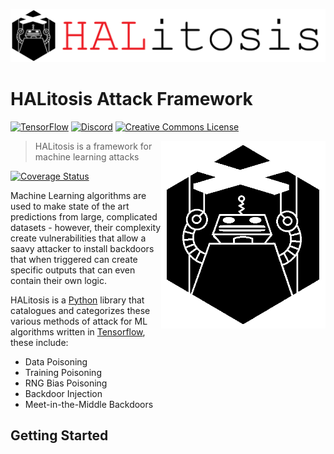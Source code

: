 ![](docs/images/halitosis_banner.png)

# HALitosis Attack Framework

[![TensorFlow](https://img.shields.io/badge/TensorFlow-%23FF6F00.svg?style=for-the-badge&logo=TensorFlow&logoColor=white)](https://www.tensorflow.org/)
[![Discord](https://img.shields.io/badge/%3CHALitosis%3E-%237289DA.svg?style=for-the-badge&logo=discord&logoColor=white)](https://discord.gg/KgrChecyQt)
[<img alt="Creative Commons License" style="border-width:0" src="https://i.creativecommons.org/l/by-nc-sa/4.0/88x31.png" />](./LICENSE.md)

<img align="right" src="docs/images/halitosis_badge_clear.png" height="300px">

> HALitosis is a framework for machine learning attacks

[![Coverage Status](https://coveralls.io/repos/github/Man1f0ld/HALitosis/badge.svg?branch=main)](https://coveralls.io/github/Man1f0ld/HALitosis?branch=main)

Machine Learning algorithms are used to make state of the art predictions from large, complicated datasets - however, their complexity create vulnerabilities that allow a saavy attacker to install backdoors that when triggered can create specific outputs that can even contain their own logic.

HALitosis is a [Python](https://www.python.org/) library that catalogues and categorizes these various methods of attack for ML algorithms written in [Tensorflow](https://www.tensorflow.org/), these include:

- Data Poisoning
- Training Poisoning
- RNG Bias Poisoning
- Backdoor Injection
- Meet-in-the-Middle Backdoors

## Getting Started

